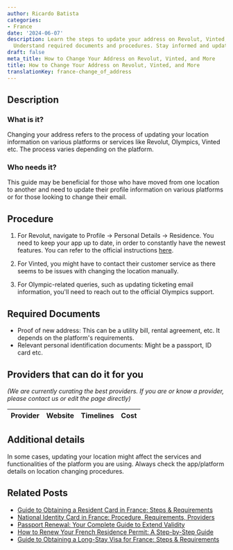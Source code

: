 ```yaml
---
author: Ricardo Batista
categories:
- France
date: '2024-06-07'
description: Learn the steps to update your address on Revolut, Vinted, and Olympics.
  Understand required documents and procedures. Stay informed and updated!
draft: false
meta_title: How to Change Your Address on Revolut, Vinted, and More
title: How to Change Your Address on Revolut, Vinted, and More
translationKey: france-change_of_address
---
```


## Description
### What is it?
Changing your address refers to the process of updating your location information on various platforms or services like Revolut, Olympics, Vinted etc. The process varies depending on the platform.

### Who needs it?
This guide may be beneficial for those who have moved from one location to another and need to update their profile information on various platforms or for those looking to change their email. 

## Procedure
1. For Revolut, navigate to Profile → Personal Details → Residence. You need to keep your app up to date, in order to constantly have the newest features. 
You can refer to the official instructions [here](https://www.revolut.com/help/profile-settings/my-personal-details/can-i-change-my-personal-details?lang=en).

2. For Vinted, you might have to contact their customer service as there seems to be issues with changing the location manually.

3. For Olympic-related queries, such as updating ticketing email information, you'll need to reach out to the official Olympics support.

## Required Documents
* Proof of new address: This can be a utility bill, rental agreement, etc. It depends on the platform's requirements.
* Relevant personal identification documents: Might be a passport, ID card etc.

## Providers that can do it for you

_(We are currently curating the best providers. If you are or know a provider, please contact us or edit the page directly)_

| Provider        |     Website     |     Timelines    |       Cost      |
| :-------------: | :-------------: |  :-------------: | :-------------: |

## Additional details
In some cases, updating your location might affect the services and functionalities of the platform you are using. Always check the app/platform details on location changing procedures.



## Related Posts

- [Guide to Obtaining a Resident Card in France: Steps & Requirements](https://tramitit.com/guides/france/resident_card_application/)
- [National Identity Card in France: Procedure, Requirements, Providers](https://tramitit.com/guides/france/national_identity_card_application/)
- [Passport Renewal: Your Complete Guide to Extend Validity](https://tramitit.com/guides/france/passport_renewal/)
- [How to Renew Your French Residence Permit: A Step-by-Step Guide](https://tramitit.com/guides/france/residence_permit_renewal/)
- [Guide to Obtaining a Long-Stay Visa for France: Steps & Requirements](https://tramitit.com/guides/france/visa_application/)